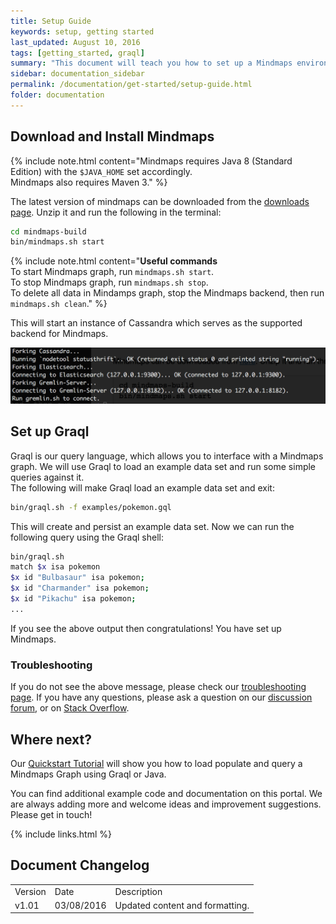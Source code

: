 ```yaml
---
title: Setup Guide
keywords: setup, getting started
last_updated: August 10, 2016
tags: [getting_started, graql]
summary: "This document will teach you how to set up a Mindmaps environment, start it up and load an example dataset to make a query using our query language, Graql."
sidebar: documentation_sidebar
permalink: /documentation/get-started/setup-guide.html
folder: documentation
---
```



## Download and Install Mindmaps

{% include note.html content="Mindmaps requires Java 8 (Standard Edition) with the `$JAVA_HOME` set accordingly.   
Mindmaps also requires Maven 3." %}

The latest version of mindmaps can be downloaded from the
[downloads page](../resources/downloads.html). Unzip it and run the following in the terminal:

```bash
cd mindmaps-build
bin/mindmaps.sh start
```

{% include note.html content="**Useful commands**  <br />
To start Mindmaps graph, run `mindmaps.sh start`.   
To stop Mindmaps graph, run `mindmaps.sh stop`.   
To delete all data in Mindamps graph, stop the Mindmaps backend, then run `mindmaps.sh clean`." %}



This will start an instance of Cassandra which serves as the supported backend for Mindmaps.


![Starting Mindmaps successfully](/images/terminal_mindmaps_start.png)

## Set up Graql

Graql is our query language, which allows you to interface with a Mindmaps graph. We will use Graql to load an example data set and run some simple queries against it.  
The following will make Graql load an example data set and exit:

```bash
bin/graql.sh -f examples/pokemon.gql
```

This will create and persist an example data set. Now we can run the following query using the Graql shell:

```bash
bin/graql.sh
match $x isa pokemon
$x id "Bulbasaur" isa pokemon;
$x id "Charmander" isa pokemon;
$x id "Pikachu" isa pokemon;
...
```

If you see the above output then congratulations! You have set up Mindmaps.



### Troubleshooting  
If you do not see the above message, please check our [troubleshooting page](../troubleshooting/known-issues.html). If you have any questions, please ask a question on our [discussion forum](http://discuss.mindmaps.io), or on [Stack Overflow](http://stackoverflow.com).



## Where next?
Our [Quickstart Tutorial](../the-basics/quickstart-tutorial.html) will show you how to load populate and query a Mindmaps Graph using Graql or Java.

You can find additional example code and documentation on this portal. We are always adding more and welcome ideas and improvement suggestions. Please get in touch!

{% include links.html %}

## Document Changelog  

<table>
    <tr>
        <td>Version</td>
        <td>Date</td>
        <td>Description</td>        
    </tr>
        <tr>
        <td>v1.01</td>
        <td>03/08/2016</td>
        <td>Updated content and formatting.</td>        
    </tr>

</table>
